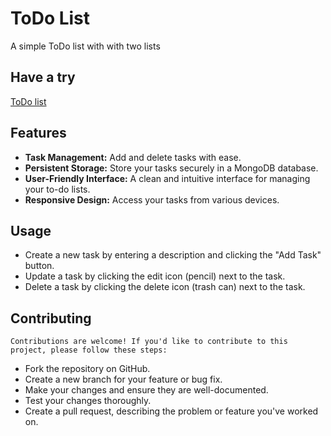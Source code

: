 # ToDo List

A simple ToDo list with with two lists


## Have a try
[ToDo list](https://todo-list-b4o5.onrender.com/)


## Features

- **Task Management:** Add and delete tasks with ease.
- **Persistent Storage:** Store your tasks securely in a MongoDB database.
- **User-Friendly Interface:** A clean and intuitive interface for managing your to-do lists.
- **Responsive Design:** Access your tasks from various devices.

## Usage
* Create a new task by entering a description and clicking the "Add Task" button.
* Update a task by clicking the edit icon (pencil) next to the task.
* Delete a task by clicking the delete icon (trash can) next to the task.

## Contributing
    Contributions are welcome! If you'd like to contribute to this project, please follow these steps:

* Fork the repository on GitHub.
* Create a new branch for your feature or bug fix.
* Make your changes and ensure they are well-documented.
* Test your changes thoroughly.
* Create a pull request, describing the problem or feature you've worked on.

